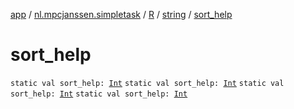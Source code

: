 [app](../../../index.md) / [nl.mpcjanssen.simpletask](../../index.md) / [R](../index.md) / [string](index.md) / [sort_help](.)

# sort_help

`static val sort_help: `[`Int`](https://kotlinlang.org/api/latest/jvm/stdlib/kotlin/-int/index.html)
`static val sort_help: `[`Int`](https://kotlinlang.org/api/latest/jvm/stdlib/kotlin/-int/index.html)
`static val sort_help: `[`Int`](https://kotlinlang.org/api/latest/jvm/stdlib/kotlin/-int/index.html)
`static val sort_help: `[`Int`](https://kotlinlang.org/api/latest/jvm/stdlib/kotlin/-int/index.html)